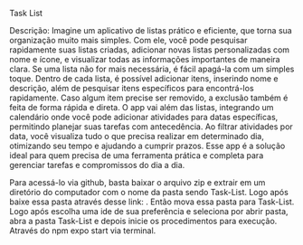 Task List

Descrição: 
Imagine um aplicativo de listas prático e eficiente, que torna sua organização muito mais simples. Com ele, você pode pesquisar rapidamente suas listas criadas, adicionar novas listas personalizadas com nome e ícone, e visualizar todas as informações importantes de maneira clara. Se uma lista não for mais necessária, é fácil apagá-la com um simples toque. Dentro de cada lista, é possível adicionar itens, inserindo nome e descrição, além de pesquisar itens específicos para encontrá-los rapidamente. Caso algum item precise ser removido, a exclusão também é feita de forma rápida e direta. O app vai além das listas, integrando um calendário onde você pode adicionar atividades para datas específicas, permitindo planejar suas tarefas com antecedência. Ao filtrar atividades por data, você visualiza tudo o que precisa realizar em determinado dia, otimizando seu tempo e ajudando a cumprir prazos. Esse app é a solução ideal para quem precisa de uma ferramenta prática e completa para gerenciar tarefas e compromissos do dia a dia.

Para acessá-lo via github, basta baixar o arquivo zip e extrair em um diretório do computador com o nome da pasta sendo Task-List. Logo após baixe essa pasta através desse link: <link>. Então mova essa pasta para Task-List. Logo após escolha uma ide de sua preferência e seleciona por abrir pasta, abra a pasta Task-List e depois inicie os procedimentos para execução. Através do npm expo start via terminal.
